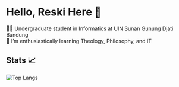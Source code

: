 # Hello, Reski Here 👋

🧑‍🎓 Undergraduate student in Informatics at UIN Sunan Gunung Djati Bandung<br/>
🌱 I’m enthusiastically learning Theology, Philosophy, and IT

## Stats 📈

![Top Langs](https://github-readme-stats.vercel.app/api/top-langs/?username=ReskiF1&langs_count=10)

<!--
**ReskiF1/ReskiF1** is a ✨ _special_ ✨ repository because its `README.md` (this file) appears on your GitHub profile.

Here are some ideas to get you started:

- 🔭 I’m currently working on ...
- 🌱 I’m currently learning ...
- 👯 I’m looking to collaborate on ...
- 🤔 I’m looking for help with ...
- 💬 Ask me about ...
- 📫 How to reach me: ...
- 😄 Pronouns: ...
- ⚡ Fun fact: ...
-->
